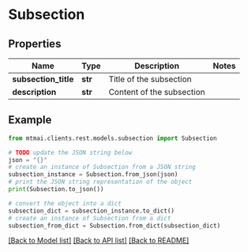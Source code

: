 # Subsection


## Properties

Name | Type | Description | Notes
------------ | ------------- | ------------- | -------------
**subsection_title** | **str** | Title of the subsection | 
**description** | **str** | Content of the subsection | 

## Example

```python
from mtmai.clients.rest.models.subsection import Subsection

# TODO update the JSON string below
json = "{}"
# create an instance of Subsection from a JSON string
subsection_instance = Subsection.from_json(json)
# print the JSON string representation of the object
print(Subsection.to_json())

# convert the object into a dict
subsection_dict = subsection_instance.to_dict()
# create an instance of Subsection from a dict
subsection_from_dict = Subsection.from_dict(subsection_dict)
```
[[Back to Model list]](../README.md#documentation-for-models) [[Back to API list]](../README.md#documentation-for-api-endpoints) [[Back to README]](../README.md)


